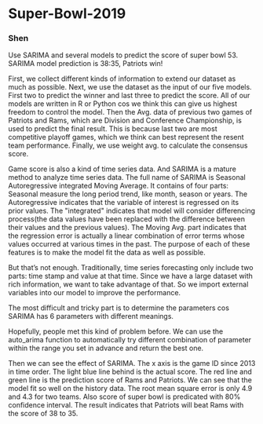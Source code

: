 # Super-Bowl-2019
### Shen
Use SARIMA and several models to predict the score of super bowl 53. SARIMA model prediction is 38:35, Patriots win!

First, we collect different kinds of information to extend our dataset as much as possible. Next, we use the dataset as the input of our five models. First two to predict the winner and last three to predict the score. All of our models are written in R or Python cos we think this can give us highest freedom to control the model. Then the Avg. data of previous two games of Patriots and Rams, which are Division and Conference Championship, is used to predict the final result. This is because last two are most competitive playoff games, which we think can best represent the resent team performance. Finally, we use weight avg. to calculate the consensus score.

Game score is also a kind of time series data. And SARIMA is a mature method to analyze time series data. The full name of SARIMA is Seasonal Autoregressive integrated Moving Average. It contains of four parts: Seasonal measure the long period trend, like month, season or years. The Autoregressive indicates that the variable of interest is regressed on its prior values. The "integrated" indicates that model will consider differencing process(the data values have been replaced with the difference between their values and the previous values). The Moving Avg. part indicates that the regression error is actually a linear combination of error terms whose values occurred at various times in the past. The purpose of each of these features is to make the model fit the data as well as possible.

But that’s not enough. Traditionally, time series forecasting only include two parts: time stamp and value at that time. Since we have a large dataset with rich information, we want to take advantage of that. So we import external variables into our model to improve the performance.

The most difficult and tricky part is to determine the parameters cos SARIMA has 6 parameters with different meanings. 

Hopefully, people met this kind of problem before. We can use the auto_arima function to automatically try different combination of parameter within the range you set in advance and return the best one.  

Then we can see the effect of SARIMA. The x axis is the game ID since 2013 in time order. The light blue line behind is the actual score. The red line and green line is the prediction score of Rams and Patriots. We can see that the model fit so well on the history data. The root mean square error is only 4.9 and 4.3 for two teams. Also score of super bowl is predicated with 80% confidence interval. The result indicates that Patriots will beat Rams with the score of 38 to 35.
